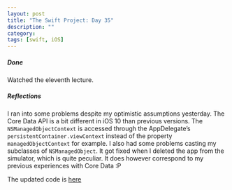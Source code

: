 ```yaml
---
layout: post
title: "The Swift Project: Day 35"
description: ""
category:
tags: [swift, iOS]
---
```


##### Done

Watched the eleventh lecture.

##### Reflections

I ran into some problems despite my optimistic assumptions yesterday. The Core Data API is a bit different in iOS 10 than previous versions. The `NSManagedObjectContext` is accessed through the AppDelegate’s `persistentContainer.viewContext` instead of the property `managedObjectContext` for example. I also had some problems casting my subclasses of `NSManagedObject`. It got fixed when I deleted the app from the simulator, which is quite peculiar. It does however correspond to my previous experiences with Core Data :P

The updated code is <a href="https://github.com/simengangstad/The-Swift-Project" target="_blank">here</a>
